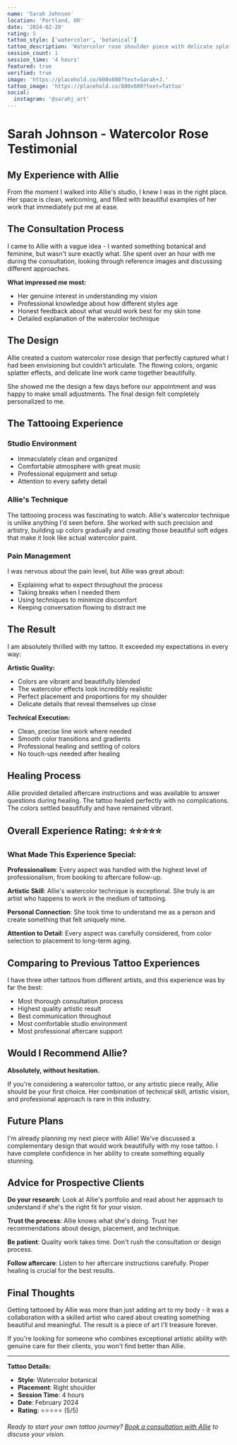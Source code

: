 ```yaml
---
name: 'Sarah Johnson'
location: 'Portland, OR'
date: '2024-02-20'
rating: 5
tattoo_style: ['watercolor', 'botanical']
tattoo_description: 'Watercolor rose shoulder piece with delicate splatter effects'
session_count: 1
session_time: '4 hours'
featured: true
verified: true
image: 'https://placehold.co/600x600?text=Sarah+J.'
tattoo_image: 'https://placehold.co/800x600?text=Tattoo'
social:
  instagram: '@sarahj_art'
---
```


# Sarah Johnson - Watercolor Rose Testimonial

## My Experience with Allie

From the moment I walked into Allie's studio, I knew I was in the right place. Her space is clean, welcoming, and filled with beautiful examples of her work that immediately put me at ease.

## The Consultation Process

I came to Allie with a vague idea - I wanted something botanical and feminine, but wasn't sure exactly what. She spent over an hour with me during the consultation, looking through reference images and discussing different approaches.

**What impressed me most:**

- Her genuine interest in understanding my vision
- Professional knowledge about how different styles age
- Honest feedback about what would work best for my skin tone
- Detailed explanation of the watercolor technique

## The Design

Allie created a custom watercolor rose design that perfectly captured what I had been envisioning but couldn't articulate. The flowing colors, organic splatter effects, and delicate line work came together beautifully.

She showed me the design a few days before our appointment and was happy to make small adjustments. The final design felt completely personalized to me.

## The Tattooing Experience

### Studio Environment

- Immaculately clean and organized
- Comfortable atmosphere with great music
- Professional equipment and setup
- Attention to every safety detail

### Allie's Technique

The tattooing process was fascinating to watch. Allie's watercolor technique is unlike anything I'd seen before. She worked with such precision and artistry, building up colors gradually and creating those beautiful soft edges that make it look like actual watercolor paint.

### Pain Management

I was nervous about the pain level, but Allie was great about:

- Explaining what to expect throughout the process
- Taking breaks when I needed them
- Using techniques to minimize discomfort
- Keeping conversation flowing to distract me

## The Result

I am absolutely thrilled with my tattoo. It exceeded my expectations in every way:

**Artistic Quality:**

- Colors are vibrant and beautifully blended
- The watercolor effects look incredibly realistic
- Perfect placement and proportions for my shoulder
- Delicate details that reveal themselves up close

**Technical Execution:**

- Clean, precise line work where needed
- Smooth color transitions and gradients
- Professional healing and settling of colors
- No touch-ups needed after healing

## Healing Process

Allie provided detailed aftercare instructions and was available to answer questions during healing. The tattoo healed perfectly with no complications. The colors settled beautifully and have remained vibrant.

## Overall Experience Rating: ⭐⭐⭐⭐⭐

### What Made This Experience Special:

**Professionalism**: Every aspect was handled with the highest level of professionalism, from booking to aftercare follow-up.

**Artistic Skill**: Allie's watercolor technique is exceptional. She truly is an artist who happens to work in the medium of tattooing.

**Personal Connection**: She took time to understand me as a person and create something that felt uniquely mine.

**Attention to Detail**: Every aspect was carefully considered, from color selection to placement to long-term aging.

## Comparing to Previous Tattoo Experiences

I have three other tattoos from different artists, and this experience was by far the best:

- Most thorough consultation process
- Highest quality artistic result
- Best communication throughout
- Most comfortable studio environment
- Most professional aftercare support

## Would I Recommend Allie?

**Absolutely, without hesitation.**

If you're considering a watercolor tattoo, or any artistic piece really, Allie should be your first choice. Her combination of technical skill, artistic vision, and professional approach is rare in this industry.

## Future Plans

I'm already planning my next piece with Allie! We've discussed a complementary design that would work beautifully with my rose tattoo. I have complete confidence in her ability to create something equally stunning.

## Advice for Prospective Clients

**Do your research**: Look at Allie's portfolio and read about her approach to understand if she's the right fit for your vision.

**Trust the process**: Allie knows what she's doing. Trust her recommendations about design, placement, and technique.

**Be patient**: Quality work takes time. Don't rush the consultation or design process.

**Follow aftercare**: Listen to her aftercare instructions carefully. Proper healing is crucial for the best results.

## Final Thoughts

Getting tattooed by Allie was more than just adding art to my body - it was a collaboration with a skilled artist who cared about creating something beautiful and meaningful. The result is a piece of art I'll treasure forever.

If you're looking for someone who combines exceptional artistic ability with genuine care for their clients, you won't find better than Allie.

---

**Tattoo Details:**

- **Style**: Watercolor botanical
- **Placement**: Right shoulder
- **Session Time**: 4 hours
- **Date**: February 2024
- **Rating**: ⭐⭐⭐⭐⭐ (5/5)

_Ready to start your own tattoo journey? [Book a consultation with Allie](/tattoo/contact) to discuss your vision._
